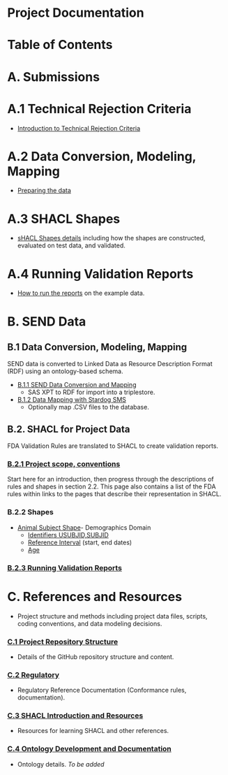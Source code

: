 
Project Documentation
=====================

# Table of Contents

# A. Submissions

# A.1  Technical Rejection Criteria

* [Introduction to Technical Rejection Criteria](SUBMIT-Intro.md)

# A.2 Data Conversion, Modeling, Mapping

* [Preparing the data](SUBMIT-DataConvert.md)

# A.3 SHACL Shapes

* [sHACL Shapes details](SUBMIT-SHACLDetail.md) including how the shapes are constructed, evaluated on test data, and validated.

# A.4 Running Validation Reports

* [How to run the reports](SUBMIT-RunVal.md) on the example data. 

# B. SEND Data

## B.1 Data Conversion, Modeling, Mapping

SEND data is converted to Linked Data as Resource Description Format (RDF) using an ontology-based schema.

* [B.1.1 SEND Data Conversion and Mapping](DataConversion.md)  
    * SAS XPT to RDF for import into a triplestore.
* [B.1.2 Data Mapping with Stardog SMS](DataMapping-StardogSMS.md)  
    * Optionally map .CSV files to the database.

## B.2. SHACL for Project Data

FDA Validation Rules are translated to SHACL to create validation reports. 

### [B.2.1 Project scope, conventions](SHACL-Scope.md)

Start here for an introduction, then progress through the descriptions of rules and shapes in section 2.2.  This page also contains a list of the FDA rules within links to the pages that describe their representation in SHACL.

### B.2.2 Shapes

<a name='animalSubjectShapes'>
   
* [Animal Subject Shape](SHACL-AnimalSubject-Details.md)- Demographics Domain
    * [Identifiers USUBJID,SUBJID](SHACL-AnimalSubject-ID-Details.md)
    * [Reference Interval](SHACL-AnimalSubject-ReferenceInterval-Details.md) (start, end dates) 
    * [Age](SHACL-AnimalSubject-Age-Details.md)

### [B.2.3 Running Validation Reports](SHACL-RunValReport.md)


# C. References and Resources

* Project structure and methods including project data files, scripts, coding conventions, and data modeling decisions.

### [C.1 Project Repository Structure](Repository-Ref.md)

* Details of the GitHub repository structure and content.

### [C.2 Regulatory](Regulatory-Ref.md)

* Regulatory Reference Documentation (Conformance rules, documentation).

### [C.3 SHACL Introduction and Resources](SHACL-Intro.md)

* Resources for learning SHACL and other references.

### [C.4 Ontology Development and Documentation](Ontology-Ref.md)

* Ontology details.  *To be added*

